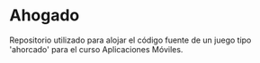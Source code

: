 # Ahogado
Repositorio utilizado para alojar el código fuente de un juego tipo 'ahorcado' para el curso Aplicaciones Móviles.
